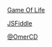 [Game Of Life](https://en.wikipedia.org/wiki/Conway%27s_Game_of_Life)


[JSFiddle](https://jsfiddle.net/apv4qkn2/)

[@OmerCD](https://github.com/omercd)
